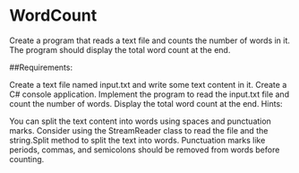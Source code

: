 # WordCount
Create a program that reads a text file and counts the number of words in it. The program should display the total word count at the end.

##Requirements:

Create a text file named input.txt and write some text content in it.
Create a C# console application.
Implement the program to read the input.txt file and count the number of words.
Display the total word count at the end.
Hints:

You can split the text content into words using spaces and punctuation marks.
Consider using the StreamReader class to read the file and the string.Split method to split the text into words.
Punctuation marks like periods, commas, and semicolons should be removed from words before counting.
